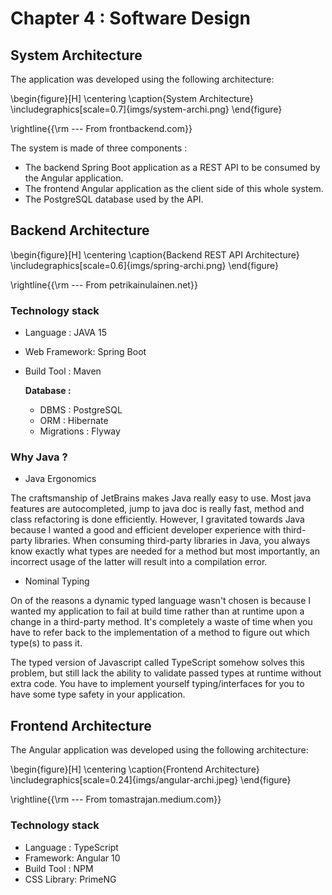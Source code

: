 Chapter 4 : Software Design
============================

## System Architecture

The application was developed using the following architecture:

\begin{figure}[H]
\centering
\caption{System Architecture}
\includegraphics[scale=0.7]{imgs/system-archi.png}
\end{figure}

\rightline{{\rm --- From frontbackend.com}}


The system is made of three components : 

   - The backend Spring Boot application as a REST API to be consumed by the Angular application. 
   - The frontend Angular application as the client side of this whole system.
   - The PostgreSQL database used by the API.


## Backend Architecture

\begin{figure}[H]
\centering
\caption{Backend REST API Architecture}
\includegraphics[scale=0.6]{imgs/spring-archi.png}
\end{figure}

\rightline{{\rm --- From petrikainulainen.net}}


### Technology stack

- Language : JAVA 15
- Web Framework: Spring Boot
- Build Tool : Maven

    **Database :** 
    
    - DBMS : PostgreSQL
    - ORM : Hibernate
    - Migrations : Flyway

### Why Java ?

  - Java Ergonomics 

The craftsmanship of JetBrains makes Java really easy to use. Most java features are autocompleted, jump to java 
doc is really fast, method and class refactoring is done efficiently. However, I gravitated towards Java because 
I wanted a good and efficient developer experience with third-party libraries. When consuming third-party 
libraries in Java, you always know exactly what types are needed for a method but most importantly, an incorrect 
usage of the latter will result into a compilation error. 

  - Nominal Typing

On of the reasons a dynamic typed language wasn't chosen is because I wanted my application to fail at build
time rather than at runtime upon a change in a third-party method. It's completely a waste of time when you have
to refer back to the implementation of a method to figure out which type(s) to pass it.

The typed version of Javascript called TypeScript somehow solves this problem, but still lack the ability to validate 
passed types at runtime without extra code. You have to implement yourself typing/interfaces for you to have some 
type safety in your application.


## Frontend Architecture

The Angular application was developed using the following architecture:

\begin{figure}[H]
\centering
\caption{Frontend Architecture}
\includegraphics[scale=0.24]{imgs/angular-archi.jpeg}
\end{figure}

\rightline{{\rm --- From tomastrajan.medium.com}}


### Technology stack

- Language : TypeScript
- Framework: Angular 10
- Build Tool : NPM
- CSS Library: PrimeNG
